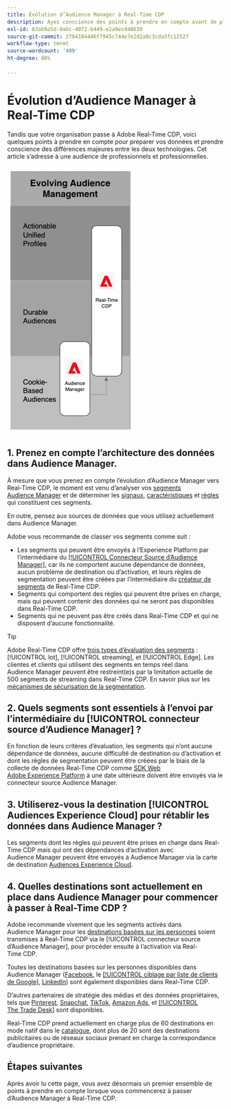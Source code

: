 ```yaml
---
title: Évolution d’Audience Manager à Real-Time CDP
description: Ayez conscience des points à prendre en compte avant de planifier la migration d’Audience Manager vers Adobe Real-Time CDP.
exl-id: 83ab9a5d-9abc-4072-b449-e2a9ecd48639
source-git-commit: 2704184446f7945c744e7e2d2a8c3cda3fc12527
workflow-type: tm+mt
source-wordcount: '499'
ht-degree: 86%

---
```


# Évolution d’Audience Manager à Real-Time CDP

Tandis que votre organisation passe à Adobe Real-Time CDP, voici quelques points à prendre en compte pour préparer vos données et prendre conscience des différences majeures entre les deux technologies. Cet article s’adresse à une audience de professionnels et professionnelles.

![Diagramme d’évolution d’Audience Manager à Real-Time CDP](/help/rtcdp/assets/aam-to-rtcdp-evolution.png)

## 1. Prenez en compte l’architecture des données dans Audience Manager.

À mesure que vous prenez en compte l’évolution d’Audience Manager vers Real-Time CDP, le moment est venu d’analyser vos [segments Audience Manager](https://experienceleague.adobe.com/docs/audience-manager/user-guide/features/segments/segments-purpose.html?lang=fr) et de déterminer les [signaux](https://experienceleague.adobe.com/docs/audience-manager/user-guide/features/data-explorer/data-explorer-understanding-signals.html?lang=fr), [caractéristiques](https://experienceleague.adobe.com/docs/audience-manager/user-guide/features/traits/trait-details-page.html?lang=fr) et [règles](https://experienceleague.adobe.com/docs/audience-manager/user-guide/features/segments/segment-builder.html?lang=fr#segment-builder-section) qui constituent ces segments.

En outre, pensez aux sources de données que vous utilisez actuellement dans Audience Manager.

Adobe vous recommande de classer vos segments comme suit :

* Les segments qui peuvent être envoyés à l’Experience Platform par l’intermédiaire du [[!UICONTROL Connecteur Source d’Audience Manager]](/help/sources/connectors/adobe-applications/audience-manager.md), car ils ne comportent aucune dépendance de données, aucun problème de destination ou d’activation, et leurs règles de segmentation peuvent être créées par l’intermédiaire du [créateur de segments](/help/segmentation/ui/segment-builder.md) de Real-Time CDP.
* Segments qui comportent des règles qui peuvent être prises en charge, mais qui peuvent contenir des données qui ne seront pas disponibles dans Real-Time CDP.
* Segments qui ne peuvent pas être créés dans Real-Time CDP et qui ne disposent d’aucune fonctionnalité.

>[!TIP]
>
>Adobe Real-Time CDP offre [trois types d’évaluation des segments](/help/segmentation/home.md#evaluate-segments) : [!UICONTROL lot], [!UICONTROL streaming], et [!UICONTROL Edge]. Les clientes et clients qui utilisent des segments en temps réel dans Audience Manager peuvent être restreint(e)s par la limitation actuelle de 500 segments de streaming dans Real-Time CDP. En savoir plus sur les [mécanismes de sécurisation de la segmentation](/help/profile/guardrails.md).

## 2. Quels segments sont essentiels à l’envoi par l’intermédiaire du [!UICONTROL connecteur source d’Audience Manager] ?

En fonction de leurs critères d’évaluation, les segments qui n’ont aucune dépendance de données, aucune difficulté de destination ou d’activation et dont les règles de segmentation peuvent être créées par le biais de la collecte de données Real-Time CDP comme [SDK Web Adobe Experience Platform](/help/web-sdk/faq.md) à une date ultérieure doivent être envoyés via  le connecteur source Audience Manager.

## 3. Utiliserez-vous la destination [!UICONTROL Audiences Experience Cloud] pour rétablir les données dans Audience Manager ?

Les segments dont les règles qui peuvent être prises en charge dans Real-Time CDP mais qui ont des dépendances d’activation avec Audience Manager peuvent être envoyés à Audience Manager via la carte de destination [Audiences Experience Cloud](/help/destinations/catalog/adobe/experience-cloud-audiences.md).

## 4. Quelles destinations sont actuellement en place dans Audience Manager pour commencer à passer à Real-Time CDP ?

Adobe recommande vivement que les segments activés dans Audience Manager pour les [destinations basées sur les personnes](https://experienceleague.adobe.com/docs/audience-manager/user-guide/features/destinations/people-based/people-based-destinations-overview.html?lang=fr) soient transmises à Real-Time CDP via le [!UICONTROL connecteur source d’Audience Manager], pour procéder ensuite à l’activation via Real-Time CDP.

Toutes les destinations basées sur les personnes disponibles dans Audience Manager ([Facebook](/help/destinations/catalog/social/facebook.md), le [[!UICONTROL ciblage par liste de clients de Google]](/help/destinations/catalog/advertising/google-customer-match.md), [LinkedIn](/help/destinations/catalog/social/linkedin.md)) sont également disponibles dans Real-Time CDP.

D’autres partenaires de stratégie des médias et des données propriétaires, tels que [Pinterest](/help/destinations/catalog/advertising/pinterest.md), [Snapchat](/help/destinations/catalog/advertising/snap-inc.md), [TikTok](/help/destinations/catalog/social/tiktok.md), [Amazon Ads](/help/destinations/catalog/advertising/amazon-ads.md), et [[!UICONTROL The Trade Desk]](/help/destinations/catalog/advertising/tradedesk.md) sont disponibles.

Real-Time CDP prend actuellement en charge plus de 60 destinations en mode natif dans le [catalogue](/help/destinations/catalog/overview.md), dont plus de 20 sont des destinations publicitaires ou de réseaux sociaux prenant en charge la correspondance d’audience propriétaire.

## Étapes suivantes

Après avoir lu cette page, vous avez désormais un premier ensemble de points à prendre en compte lorsque vous commencerez à passer d’Audience Manager à Real-Time CDP.
